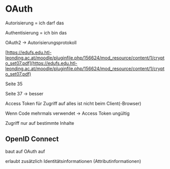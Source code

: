 # OAuth

Autorisierung = ich darf das

Authentisierung = ich bin das

OAuth2 → Autorisierungsprotokoll 

[https://edufs.edu.htl-leonding.ac.at/moodle/pluginfile.php/156624/mod_resource/content/1/crypto_set07.pdf](https://edufs.edu.htl-leonding.ac.at/moodle/pluginfile.php/156624/mod_resource/content/1/crypto_set07.pdf)

Seite 35

Seite 37 → besser

Access Token für Zugriff auf alles ist nicht beim Client(-Browser)

Wenn Code mehrmals verwendet → Access Token ungültig

Zugriff nur auf bestimmte Inhalte

## OpenID Connect

baut auf OAuth auf

erlaubt zusätzlich Identitätsinformationen (Attributinformationen)